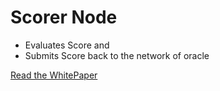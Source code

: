 # Scorer Node
- Evaluates Score and 
- Submits Score back to the network of oracle

[Read the WhitePaper](https://drive.google.com/file/d/1RcLBQIde-eLaDiXD8yqXrub2jKmoOlXH/view?usp=sharing)